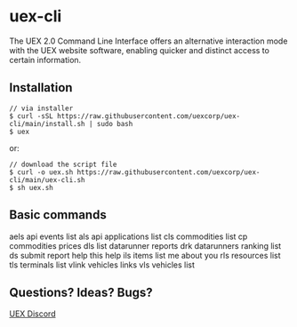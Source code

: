 # uex-cli
The UEX 2.0 Command Line Interface offers an alternative interaction mode with the UEX website software, enabling quicker and distinct access to certain information.

## Installation

    // via installer
    $ curl -sSL https://raw.githubusercontent.com/uexcorp/uex-cli/main/install.sh | sudo bash 
    $ uex   

or:  

    // download the script file  
    $ curl -o uex.sh https://raw.githubusercontent.com/uexcorp/uex-cli/main/uex-cli.sh  
    $ sh uex.sh

## Basic commands

aels      api events list
als       api applications list
cls       commodities list
cp        commodities prices
dls       list datarunner reports
drk       datarunners ranking list
ds        submit report
help      this help
ils       items list
me        about you
rls       resources list
tls       terminals list
vlink     vehicles links
vls       vehicles list

## Questions? Ideas? Bugs?

[UEX Discord](http://discord.gg/Kf2GZCBgpx)